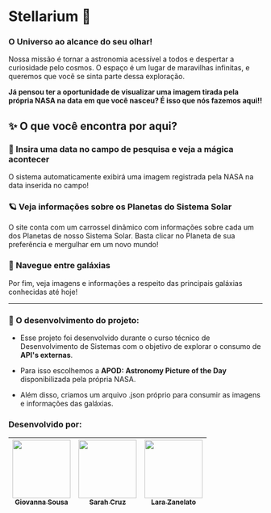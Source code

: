 # Stellarium 🌠
### O Universo ao alcance do seu olhar!
Nossa missão é tornar a astronomia acessível a todos e despertar a curiosidade pelo cosmos. O espaço é um lugar de maravilhas infinitas, e queremos que você se sinta parte dessa exploração.


**Já pensou ter a oportunidade de visualizar uma imagem tirada pela própria NASA na data em que você nasceu? É isso que nós fazemos aqui!!**

## ✨ O que você encontra por aqui? 
###  📆 Insira uma data no campo de pesquisa e veja a mágica acontecer
O sistema automaticamente exibirá uma imagem registrada pela NASA na data inserida no campo!

### 🪐 Veja informações sobre os Planetas do Sistema Solar
O site conta com um carrossel dinâmico com informações sobre cada um dos Planetas de nosso Sistema Solar. Basta clicar no Planeta de sua preferência e mergulhar em um novo mundo!

### 💫 Navegue entre galáxias
Por fim, veja imagens e informações a respeito das principais galáxias conhecidas até hoje!

--- 
### 📍 O desenvolvimento do projeto:

- Esse projeto foi desenvolvido durante o curso técnico de Desenvolvimento de Sistemas com o objetivo de explorar o consumo de **API's externas**.

- Para isso escolhemos a **APOD: Astronomy Picture of the Day** disponibilizada pela própria NASA.

- Além disso, criamos um arquivo .json próprio para consumir as imagens e informações das galáxias.

### Desenvolvido por:
| [<img loading="lazy" src="https://avatars.githubusercontent.com/u/141264425?v=4" width=115><br><sub>Giovanna Sousa</sub>](https://github.com/eigiihs) | [<img loading="lazy" src="https://avatars.githubusercontent.com/u/141264235?v=4" width=115><br><sub>Sarah Cruz</sub>](https://github.com/sarinhallz) | [<img loading="lazy" src="https://avatars.githubusercontent.com/u/135454050?v=4" width=115><br><sub>Lara Zanelato</sub>](https://github.com/laraazx) |
| :---: | :---: | :---: |
